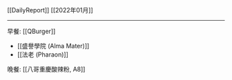 [[DailyReport]]
[[2022年01月]]

---

早餐: [[QBurger]]

- [[盛譽學院 (Alma Mater)]]
- [[法老 (Pharaon)]]

晚餐: [[八哥重慶酸辣粉, A8]]